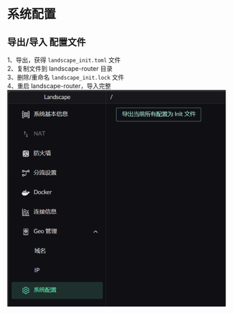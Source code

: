 # 系统配置

## 导出/导入 配置文件
1、导出，获得 `landscape_init.toml` 文件  
2、复制文件到 landscape-router 目录  
3、删除/重命名 `landscape_init.lock` 文件  
4、重启 landscape-router，导入完整  
![](../images/other-features/settings/1.png)  
